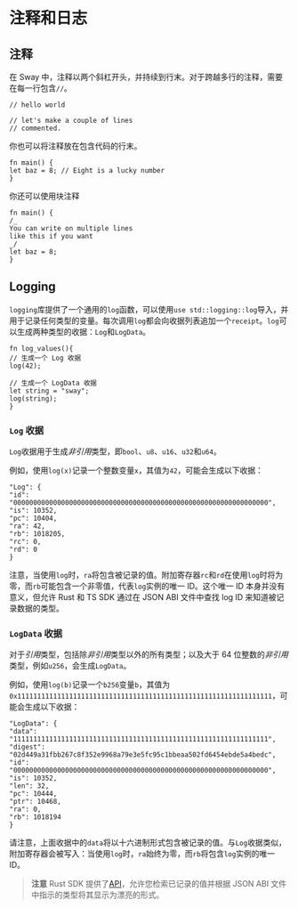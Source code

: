 # 注释和日志

## 注释

<!-- This section should explain how to add comments in Sway -->
<!-- comments:example:start -->

在 Sway 中，注释以两个斜杠开头，并持续到行末。对于跨越多行的注释，需要在每一行包含`//`。

<!-- comments:example:end -->

```sway
// hello world
```

```sway
// let's make a couple of lines
// commented.
```

你也可以将注释放在包含代码的行末。

```sway
fn main() {
let baz = 8; // Eight is a lucky number
}
```

你还可以使用块注释

```sway
fn main() {
/_
You can write on multiple lines
like this if you want
_/
let baz = 8;
}
```

## Logging

<!-- This section should explain logging in Sway -->
<!-- logging:example:start -->

`logging`库提供了一个通用的`log`函数，可以使用`use std::logging::log`导入，并用于记录任何类型的变量。每次调用`log`都会向收据列表追加一个`receipt`。`log`可以生成两种类型的收据：`Log`和`LogData`。

<!-- logging:example:end -->

```sway
fn log_values(){
// 生成一个 Log 收据
log(42);

// 生成一个 LogData 收据
let string = "sway";
log(string);
}
```

### `Log` 收据

<!-- This section should explain when `Log` receipts are produced -->
<!-- log_rec:example:start -->

`Log`收据用于生成*非引用*类型，即`bool`、`u8`、`u16`、`u32`和`u64`。

<!-- log_rec:example:end -->

例如，使用`log(x)`记录一个整数变量`x`，其值为`42`，可能会生成以下收据：

```console
"Log": {
"id": "0000000000000000000000000000000000000000000000000000000000000000",
"is": 10352,
"pc": 10404,
"ra": 42,
"rb": 1018205,
"rc": 0,
"rd": 0
}
```

注意，当使用`log`时，`ra`将包含被记录的值。附加寄存器`rc`和`rd`在使用`log`时将为零，而`rb`可能包含一个非零值，代表`log`实例的唯一 ID。这个唯一 ID 本身并没有意义，但允许 Rust 和 TS SDK 通过在 JSON ABI 文件中查找 log ID 来知道被记录数据的类型。

### `LogData` 收据

<!-- This section should explain when `LogData` receipts are produced -->
<!-- log_data_rec:example:start -->

对于*引用*类型，包括除*非引用*类型以外的所有类型；以及大于 64 位整数的*非引用*类型，例如`u256`，会生成`LogData`。

<!-- log_data_rec:example:end -->

例如，使用`log(b)`记录一个`b256`变量`b`，其值为`0x1111111111111111111111111111111111111111111111111111111111111111`，可能会生成以下收据：

```console
"LogData": {
"data": "1111111111111111111111111111111111111111111111111111111111111111",
"digest": "02d449a31fbb267c8f352e9968a79e3e5fc95c1bbeaa502fd6454ebde5a4bedc",
"id": "0000000000000000000000000000000000000000000000000000000000000000",
"is": 10352,
"len": 32,
"pc": 10444,
"ptr": 10468,
"ra": 0,
"rb": 1018194
}
```

请注意，上面收据中的`data`将以十六进制形式包含被记录的值。与`Log`收据类似，附加寄存器会被写入：当使用`log`时，`ra`始终为零，而`rb`将包含`log`实例的唯一 ID。

> **注意**
> Rust SDK 提供了[API](https://fuellabs.github.io/fuels-rs/master/calling-contracts/logs.html#logs)，允许您检索已记录的值并根据 JSON ABI 文件中指示的类型将其显示为漂亮的形式。
